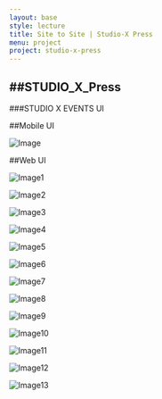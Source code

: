 ```yaml
---
layout: base
style: lecture
title: Site to Site | Studio-X Press
menu: project
project: studio-x-press
---
```

##STUDIO_X_Press
---

###STUDIO X EVENTS UI

##Mobile UI

![Image](https://github.com/site2site/STUDIO_X_Press/blob/master/images/UI.jpg?raw=true)

##Web UI

![Image1](https://github.com/site2site/STUDIO_X_Press/blob/master/images/1.jpg?raw=true)

![Image2](https://github.com/site2site/STUDIO_X_Press/blob/master/images/2.jpg?raw=true)

![Image3](https://github.com/site2site/STUDIO_X_Press/blob/master/images/3.jpg?raw=true)

![Image4](https://github.com/site2site/STUDIO_X_Press/blob/master/images/4.jpg?raw=true)

![Image5](https://github.com/site2site/STUDIO_X_Press/blob/master/images/5.jpg?raw=true)

![Image6](https://github.com/site2site/STUDIO_X_Press/blob/master/images/6.jpg?raw=true)

![Image7](https://github.com/site2site/STUDIO_X_Press/blob/master/images/7.jpg?raw=true)

![Image8](https://github.com/site2site/STUDIO_X_Press/blob/master/images/8.jpg?raw=true)

![Image9](https://github.com/site2site/STUDIO_X_Press/blob/master/images/9.jpg?raw=true)

![Image10](https://github.com/site2site/STUDIO_X_Press/blob/master/images/10.jpg?raw=true)


![Image11](https://github.com/site2site/STUDIO_X_Press/blob/master/images/11.jpg?raw=true)


![Image12](https://github.com/site2site/STUDIO_X_Press/blob/master/images/12.jpg?raw=true)


![Image13](https://github.com/site2site/STUDIO_X_Press/blob/master/images/13.jpg?raw=true)


